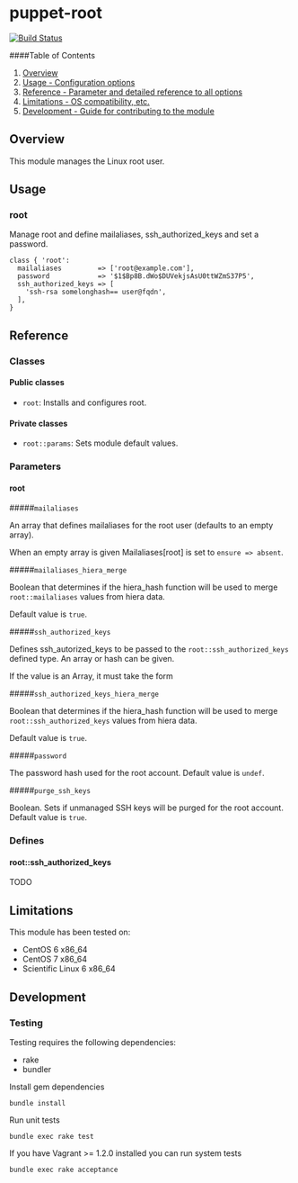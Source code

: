 # puppet-root

[![Build Status](https://travis-ci.org/treydock/puppet-module-root.svg?branch=master)](https://travis-ci.org/treydock/puppet-module-root)

####Table of Contents

1. [Overview](#overview)
2. [Usage - Configuration options](#usage)
3. [Reference - Parameter and detailed reference to all options](#reference)
4. [Limitations - OS compatibility, etc.](#limitations)
5. [Development - Guide for contributing to the module](#development)

## Overview

This module manages the Linux root user.

## Usage

### root

Manage root and define mailaliases, ssh_authorized_keys and set a password.

    class { 'root':
      mailaliases         => ['root@example.com'],
      password            => '$1$Bp8B.dWo$DUVekjsAsU0ttWZmS37P5',
      ssh_authorized_keys => [
        'ssh-rsa somelonghash== user@fqdn',
      ],
    }

## Reference

### Classes

#### Public classes

* `root`: Installs and configures root.

#### Private classes

* `root::params`: Sets module default values.

### Parameters

#### root

#####`mailaliases`

An array that defines mailaliases for the root user (defaults to an empty array).

When an empty array is given Mailaliases[root] is set to `ensure => absent`.

#####`mailaliases_hiera_merge`

Boolean that determines if the hiera_hash function will be used to merge `root::mailaliases` values from hiera data.

Default value is `true`.

#####`ssh_authorized_keys`

Defines ssh\_autorized\_keys to be passed to the `root::ssh_authorized_keys` defined type.  An array or hash can be given.

If the value is an Array, it must take the form 

#####`ssh_authorized_keys_hiera_merge`

Boolean that determines if the hiera_hash function will be used to merge `root::ssh_authorized_keys` values from hiera data.

Default value is `true`.

#####`password`

The password hash used for the root account.  Default value is `undef`.

#####`purge_ssh_keys`

Boolean.  Sets if unmanaged SSH keys will be purged for the root account.  Default value is `true`.

### Defines

#### root::ssh\_authorized\_keys

TODO

## Limitations

This module has been tested on:

* CentOS 6 x86_64
* CentOS 7 x86_64
* Scientific Linux 6 x86_64

## Development

### Testing

Testing requires the following dependencies:

* rake
* bundler

Install gem dependencies

    bundle install

Run unit tests

    bundle exec rake test

If you have Vagrant >= 1.2.0 installed you can run system tests

    bundle exec rake acceptance

